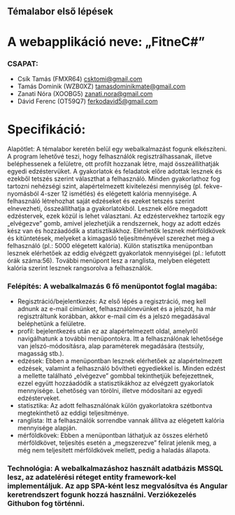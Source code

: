 ## Témalabor első lépések
# A webapplikáció neve: „FitneC#”

### CSAPAT: 
- Csík Tamás (FMXR64) csktomi@gmail.com
- Tamás Dominik (WZB0XZ) tamasdominikmate@gmail.com
- Zanati Nóra (XOOBG5) zanati.nora@gmail.com
- Dávid Ferenc (OT59Q7) ferkodavid5@gmail.com
        

# Specifikáció:  
Alapötlet: A témalabor keretén belül egy webalkalmazást fogunk elkészíteni. A program lehetővé teszi, hogy felhasználók regisztrálhassanak, illetve beléphessenek a felületre, ott profilt hozzanak létre, majd összeállíthatják egyedi edzéstervüket. A gyakorlatok és feladatok előre adottak lesznek és ezekből tetszés szerint választhat a felhasználó. Minden gyakorlathoz fog tartozni nehézségi szint, alapértelmezett kivitelezési mennyiség (pl. fekve-nyomásból 4-szer 12 ismétlés) és elégetett kalória mennyisége. A felhasználó létrehozhat saját edzéseket és ezeket tetszés szerint elnevezheti, összeállíthatja a gyakorlatokból. Lesznek előre megadott edzéstervek, ezek közül is lehet választani. Az edzéstervekhez tartozik egy „elvégezve” gomb, amivel jelezhetjük a rendszernek, hogy az adott edzés kész van és hozzáadódik a statisztikákhoz. Elérhetők lesznek mérföldkövek és kitüntetések, melyeket a kimagasló teljesítményével szerezhet meg a felhasználó (pl.: 5000 elégetett kalória). Külön statisztika menüpontban lesznek elérhetőek az eddig elvégzett gyakorlatok mennyiségei (pl.: lefutott órák száma:56). További menüpont lesz a ranglista, melyben elégetett kalória szerint lesznek rangsorolva a felhasználók. 

### Felépítés: A webalkalmazás 6 fő menüpontot foglal magába:
- Regisztráció/bejelentkezés: Az első lépés a regisztráció, meg kell adnunk az e-mail címünket, felhasználónevünket és a jelszót, ha már regisztráltunk korábban, akkor e-mail cím és a jelszó megadásával beléphetünk a felületre. 
- profil: bejelentkezés után ez az alapértelmezett oldal, amelyről navigálhatunk a további menüpontokra. Itt a felhasználónak lehetősége van jelszó-módosításra, alap paraméterek megadására (testsúly, magasság stb.).
- edzések: Ebben a menüpontban lesznek elérhetőek az alapértelmezett edzések, valamint a felhasználó bővítheti egyediekkel is. Minden edzést a mellette található „elvégezve” gombbal tekinthetjük befejezettnek, ezzel együtt hozzáadódik a statisztikákhoz az elvégzett gyakorlatok mennyisége. Lehetőség van törölni, illetve módosítani az egyedi edzésterveket.
- statisztika: Az adott felhasználónak külön gyakorlatokra szétbontva megtekinthető az eddigi teljesítménye.
- ranglista: Itt a felhasználók sorrendbe vannak állítva az elégetett kalória mennyisége alapján.
- mérföldkövek: Ebben a menüpontban láthatjuk az összes elérhető mérföldkövet, teljesítés esetén a „megszerezve” felirat jelenik meg, a még nem teljesített mérföldkövek mellett, pedig a haladás állapota.

### Technológia: A webalkalmazáshoz használt adatbázis MSSQL lesz, az adatelérési réteget entity framework-kel implementáljuk. Az app SPA-ként lesz megvalósítva és Angular keretrendszert fogunk hozzá használni. Verziókezelés Githubon fog történni.
